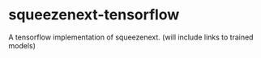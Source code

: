 # squeezenext-tensorflow
A tensorflow implementation of squeezenext. (will include links to trained models)
